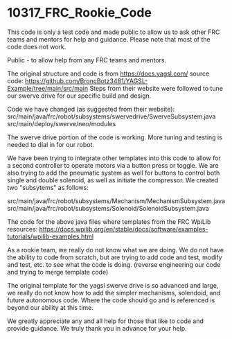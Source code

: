 # 10317_FRC_Rookie_Code
This code is only a test code and made public to allow us to ask other FRC teams and mentors for help and guidance. Please note that most of the code does not work.

Public - to allow help from any FRC teams and mentors.

The original structure and code is from https://docs.yagsl.com/
source code: https://github.com/BroncBotz3481/YAGSL-Example/tree/main/src/main
Steps from their website were followed to tune our swerve drive for our specific build and design.

Code we have changed (as suggested from their website):
src/main/java/frc/robot/subsystems/swervedrive/SwerveSubsystem.java
src/main/deploy/swerve/neo/modules

The swerve drive portion of the code is working. More tuning and testing is needed to dial in for our robot.

We have been trying to integrate other templates into this code to allow for a second controller to operate motors via a button press or toggle. We are also trying to add the pneumatic system as well for buttons to control both single and double solenoid, as well as initiate the compressor. We created two "subsytems" as follows:

src/main/java/frc/robot/subsystems/Mechanism/MechanismSubsystem.java
src/main/java/frc/robot/subsystems/Solenoid/SolenoidSubsystem.java

The code for the above java files where templates from the FRC WpiLib resources: https://docs.wpilib.org/en/stable/docs/software/examples-tutorials/wpilib-examples.html

As a rookie team, we really do not know what we are doing. We do not have the ability to code from scratch, but are trying to add code and test, modify and test, etc. to see what the code is doing. (reverse engineering our code and trying to merge template code)

The original template for the yagsl swerve drive is so advanced and large, we really do not know how to add the simpler mechanisms, solendoid, and future autonomous code. Where the code should go and is referenced is beyond our ability at this time.

We greatly appreciate any and all help for those that like to code and provide guidance. We truly thank you in advance for your help.